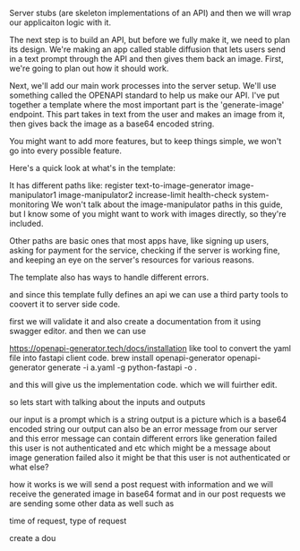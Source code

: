 Server stubs (are skeleton implementations of an API) and then we will wrap our applicaiton logic with it. 



The next step is to build an API, but before we fully make it, we need to plan its design. We're making an app called stable diffusion that lets users send in a text prompt through the API and then gives them back an image. First, we're going to plan out how it should work.

Next, we'll add our main work processes into the server setup. We'll use something called the OPENAPI standard to help us make our API. I've put together a template where the most important part is the 'generate-image' endpoint. This part takes in text from the user and makes an image from it, then gives back the image as a base64 encoded string.

You might want to add more features, but to keep things simple, we won't go into every possible feature.

Here's a quick look at what's in the template:

It has different paths like:
register
text-to-image-generator
image-manipulator1
image-manipulator2
increase-limit
health-check
system-monitoring
We won't talk about the image-manipulator paths in this guide, but I know some of you might want to work with images directly, so they're included.

Other paths are basic ones that most apps have, like signing up users, asking for payment for the service, checking if the server is working fine, and keeping an eye on the server's resources for various reasons.

The template also has ways to handle different errors.

and since this template fully defines an api we can use a third party tools to coovert it to 
server side code. 


first we will validate it and also create a documentation from it using swagger editor.
and then we can use  

https://openapi-generator.tech/docs/installation like tool to convert the yaml file into fastapi client code. 
brew install openapi-generator
openapi-generator generate -i a.yaml -g python-fastapi -o .

and this will give us the implementation code. which we will fuirther edit. 













so lets start with talking about the inputs and outputs

our input is a prompt which is a string 
output is a picture which is a base64 encoded string
our output can also be an error message from our server and this error message can contain different errors 
like generation failed 
     this user is not authenticated
and etc
which might be a message about image generation failed
also it might be that this user is not authenticated
or what else?

how it works is we will send a post request with information and we will receive the generated image in base64 format
and in our post requests we are sending some other data as well such as 

  time of request, 
  type of request 
  


create a dou


